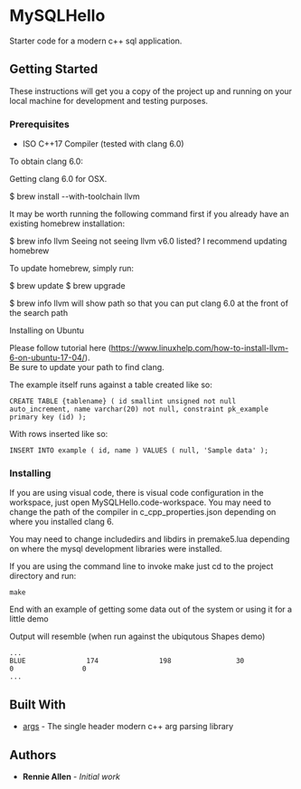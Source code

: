 # MySQLHello

Starter code for a modern c++ sql application.

## Getting Started

These instructions will get you a copy of the project up and running on your local machine for development and testing purposes. 

### Prerequisites

* ISO C++17 Compiler (tested with clang 6.0)

To obtain clang 6.0:

Getting clang 6.0 for OSX.

$ brew install --with-toolchain llvm

It may be worth running the following command first if you already have an existing homebrew installation:

$ brew info llvm
Seeing not seeing llvm v6.0 listed? I recommend updating homebrew

To update homebrew, simply run:

$ brew update
$ brew upgrade

$ brew info llvm will show path so that you can put clang 6.0 at the front of the search path

Installing on Ubuntu

Please follow tutorial here (https://www.linuxhelp.com/how-to-install-llvm-6-on-ubuntu-17-04/).  
Be sure to update your path to find clang.

The example itself runs against a table created like so:

```
CREATE TABLE {tablename} ( id smallint unsigned not null auto_increment, name varchar(20) not null, constraint pk_example primary key (id) );
```

With rows inserted like so:

```
INSERT INTO example ( id, name ) VALUES ( null, 'Sample data' );
```

### Installing

If you are using visual code, there is visual code configuration in the workspace, just open MySQLHello.code-workspace. You may need to change the path of the compiler in c_cpp_properties.json depending
on where you installed clang 6.

You may need to change includedirs and libdirs in premake5.lua depending on where the mysql development
libraries were installed.

If you are using the command line to invoke make just cd to the project directory and run:

```
make
```

End with an example of getting some data out of the system or using it for a little demo

Output will resemble (when run against the ubiqutous Shapes demo)

    ...
    BLUE               174               198                30                 0                 0
    ...

## Built With

* [args](https://github.com/Taywee/args) - The single header modern c++ arg parsing library

## Authors

* **Rennie Allen** - *Initial work* 

